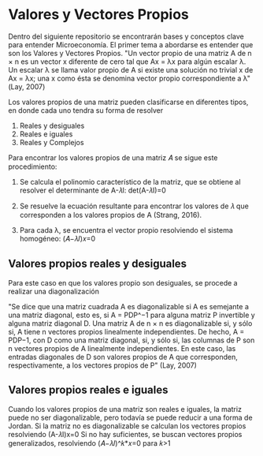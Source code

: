 # Valores y Vectores Propios
Dentro del siguiente repositorio se encontrarán bases y conceptos clave para entender Microeconomía. El primer tema a abordarse es entender que son los Valores y Vectores Propios.
"Un vector propio de una matriz A de n × n es un vector x diferente de cero tal que Ax = λx para algún escalar λ. Un escalar λ se llama valor propio de A si existe una solución no trivial x de Ax = λx; una x como ésta se denomina vector propio correspondiente a λ" (Lay, 2007)

Los valores propios de una matriz pueden clasificarse en diferentes tipos, en donde cada uno tendra su forma de resolver
1. Reales y desiguales
2. Reales e iguales
3. Reales y Complejos

Para encontrar los valores propios de una matriz 𝐴 se sigue este procedimiento:
1. Se calcula el polinomio característico de la matriz, que se obtiene al resolver el determinante de 
A-𝜆I:
    det(A-𝜆I)=0

2. Se resuelve la ecuación resultante para encontrar los valores de 𝜆 que corresponden a los valores propios de A (Strang, 2016).

3. Para cada λ, se encuentra el vector propio resolviendo el sistema homogéneo:
(𝐴−𝜆𝐼)𝑥=0

## Valores propios reales y desiguales
Para este caso en que los valores propio son desiguales, se procede a realizar una diagonalización

"Se dice que una matriz cuadrada A es diagonalizable si A es semejante a una matriz diagonal, esto es, si A = PDP^−1 para alguna matriz P invertible y alguna matriz diagonal D. 
Una matriz A de n × n es diagonalizable si, y sólo si, A tiene n vectores propios linealmente independientes. De hecho, A = PDP−1, con D como una matriz diagonal, si, y sólo si, las columnas de P son n vectores propios de A linealmente independientes. En este caso, las entradas diagonales de D son valores propios de A que corresponden, respectivamente, a los vectores propios de P" (Lay, 2007)

## Valores propios reales e iguales
Cuando los valores propios de una matriz son reales e iguales, la matriz puede no ser diagonalizable, pero todavía se puede reducir a una forma de Jordan.
Si la matriz no es diagonalizable se calculan los vectores propios resolviendo (A-𝜆I)x=0 
Si no hay suficientes, se buscan vectores propios generalizados, resolviendo (𝐴−𝜆𝐼)^𝑘*𝑥=0 para 𝑘>1
